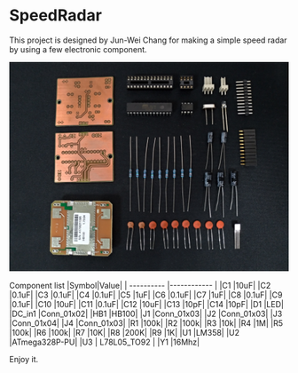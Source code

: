 # SpeedRadar

This project is designed by Jun-Wei Chang for making a simple speed radar by using a few electronic component.

![image](https://github.com/jwchang418/SpeedRadar/blob/master/Fig1.jpg)

Component list
|Symbol|Value|
| ---------- |------------ |
|C1	|10uF|
|C2	|0.1uF|
|C3	|0.1uF|
|C4	|0.1uF|
|C5	|1uF|
|C6	|0.1uF|
|C7	|1uF|
|C8	|0.1uF|
|C9	|0.1uF|
|C10	|10uF|
|C11	|0.1uF|
|C12	|10uF|
|C13	|10pF|
|C14	|10pF|
|D1	|LED|
|DC_in1 |Conn_01x02|
|HB1 |HB100|
|J1	|Conn_01x03|
|J2	|Conn_01x03|
|J3	|Conn_01x04|
|J4	|Conn_01x03|
|R1	|100k|
|R2	|100k|
|R3	|10k|
|R4	|1M|
|R5	|100k|
|R6	|100k|
|R7	|10K|
|R8	|200K|
|R9	|1K|
|U1	|LM358|
|U2	|ATmega328P-PU|
|U3	| L78L05_TO92 |
|Y1	|16Mhz|

Enjoy it.
